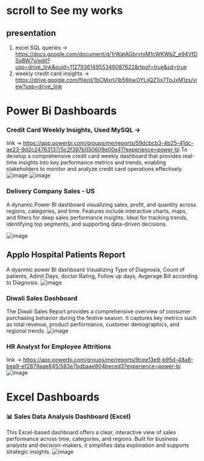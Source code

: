 # scroll to See my works
## presentation 
1. excel SQL queries -> https://docs.google.com/document/d/1rWatAGbrvtxM1cWKWbZ_e94VfDSsBW7y/edit?usp=drive_link&ouid=112793614955346087622&rtpof=true&sd=true
2. weekly credit card insights -> https://drive.google.com/file/d/1bCMxrU1b56tiwOYLijQZ1ix7TpJxM1zs/view?usp=drive_link
 # Power Bi Dashboards
 ### Credit Card Weekly Insights, Used MySQL ->
 link -> https://app.powerbi.com/groups/me/reports/59dcbcb3-4b25-41dc-ae23-9d2c24763137/5c2f397b050609e00e41?experience=power-bi
 To develop a comprehensive credit card weekly dashboard that provides real-time insights into key performance metrics and trends, enabling stakeholders to monitor and analyze credit card operations effectively.
 ![image](https://github.com/user-attachments/assets/390393dd-4512-4b3c-b0c7-b9693c6b4aa7)
 ![image](https://github.com/user-attachments/assets/f1281420-8353-4391-99bd-69873660eafb)


 ### Delivery Company Sales - US
 A dynamic Power BI dashboard visualizing sales, profit, and quantity across regions, categories, and time.
Features include interactive charts, maps, and filters for deep sales performance insights.
Ideal for tracking trends, identifying top segments, and supporting data-driven decisions.

![image](https://github.com/user-attachments/assets/7615c217-5c05-4c90-a5dd-73ce88186adb)

## Applo Hospital Patients Report 
A dyanmic power BI dashboard Visualizing Type of Diagnosis, Count of patients, Admit Days, doctor Rating, Follow up days, Avgerage Bill according to Diagnosis.
![image](https://github.com/user-attachments/assets/0acd1ae9-efbf-45cd-ae30-fc7baf0ec44c)


### Diwali Sales Dashboard 
The Diwali Sales Report provides a comprehensive overview of consumer purchasing behavior during the festive season. It captures key metrics such as total revenue, product performance, customer demographics, and regional trends.
![image](https://github.com/user-attachments/assets/60f2f9b4-59a1-4eab-a496-94752f8a3082)

### HR Analyst for Employee Attritions
link -> https://app.powerbi.com/groups/me/reports/9cee13e9-b95d-48a8-bea9-ef2879aae845/583e7bdbaae804beced3?experience=power-bi
![image](https://github.com/user-attachments/assets/35ec7c86-adb7-4b77-9e4a-416bb87b5b53)


 
# Excel Dashboards

### 📊 Sales Data Analysis Dashboard (Excel)
This Excel-based dashboard offers a clear, interactive view of sales performance across time, categories, and regions. Built for business analysts and decision-makers, it simplifies data exploration and supports strategic insights.
![image](https://github.com/user-attachments/assets/94979826-5c52-47eb-a170-dcf669d60134)



